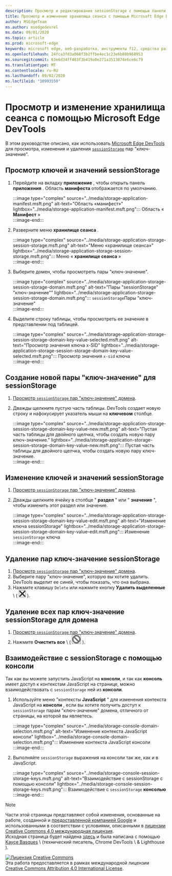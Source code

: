 ```yaml
---
description: Просмотр и редактирование sessionStorage с помощью панели хранилища сеанса и консоли.
title: Просмотр и изменение хранилища сеанса с помощью Microsoft Edge DevTools
author: MSEdgeTeam
ms.author: msedgedevrel
ms.date: 09/01/2020
ms.topic: article
ms.prod: microsoft-edge
keywords: microsoft edge, веб-разработка, инструменты f12, средства разработчика
ms.openlocfilehash: 24fca3fd3a068f3b2ffbe4ec1c23e6b80b968953
ms.sourcegitcommit: 63e6d34ff483f3b419a0e271a3513874e6ce6c79
ms.translationtype: MT
ms.contentlocale: ru-RU
ms.lasthandoff: 09/02/2020
ms.locfileid: "10993550"
---
```

<!-- Copyright Kayce Basques 

   Licensed under the Apache License, Version 2.0 (the "License");
   you may not use this file except in compliance with the License.
   You may obtain a copy of the License at

       https://www.apache.org/licenses/LICENSE-2.0

   Unless required by applicable law or agreed to in writing, software
   distributed under the License is distributed on an "AS IS" BASIS,
   WITHOUT WARRANTIES OR CONDITIONS OF ANY KIND, either express or implied.
   See the License for the specific language governing permissions and
   limitations under the License.  -->





# Просмотр и изменение хранилища сеанса с помощью Microsoft Edge DevTools   

  

В этом руководстве описано, как использовать [Microsoft Edge DevTools][MicrosoftEdgeDevTools] для просмотра, изменения и удаления [`sessionStorage`][MDNSessionStorage] пар "ключ-значение".  

## Просмотр ключей и значений sessionStorage   

1.  Перейдите на вкладку **приложение** , чтобы открыть панель **приложения** .  Область **манифеста** отображается по умолчанию.  
    
    :::image type="complex" source="../media/storage-application-manifest.msft.png" alt-text="Область «манифест»" lightbox="../media/storage-application-manifest.msft.png":::
       Область « **Манифест** »  
    :::image-end:::  
    
1.  Разверните меню **хранилище сеанса** .  
    
    :::image type="complex" source="../media/storage-application-storage-session-storage.msft.png" alt-text="Меню «хранилище сеанса»" lightbox="../media/storage-application-storage-session-storage.msft.png":::
       Меню « **хранилище сеанса** »  
    :::image-end:::  
    
1.  Выберите домен, чтобы просмотреть пары "ключ-значение".  
    
    :::image type="complex" source="../media/storage-application-storage-session-storage-domain.msft.png" alt-text="Пары "sessionStorage" "ключ-значение"" lightbox="../media/storage-application-storage-session-storage-domain.msft.png":::
       `sessionStorage`Пары "ключ-значение"  
    :::image-end:::  
    
1.  Выделите строку таблицы, чтобы просмотреть ее значение в представлении под таблицей.  
    
    :::image type="complex" source="../media/storage-application-storage-session-storage-domain-key-value-selected.msft.png" alt-text="Просмотр значения ключа x-SID" lightbox="../media/storage-application-storage-session-storage-domain-key-value-selected.msft.png":::
       Просмотр значения `x-sid` ключа  
    :::image-end:::  
    
## Создание новой пары "ключ-значение" для sessionStorage   

1.  [Просмотр `sessionStorage` пар "ключ-значение" домена](#view-sessionstorage-keys-and-values).  
1.  Дважды щелкните пустую часть таблицы.  DevTools создает новую строку и нафокусирует указатель мыши на **ключевом** столбце.  
    
    :::image type="complex" source="../media/storage-application-storage-session-storage-domain-key-value-new.msft.png" alt-text="Пустая часть таблицы для двойного щелчка, чтобы создать новую пару ключ-значение." lightbox="../media/storage-application-storage-session-storage-domain-key-value-new.msft.png":::
       Пустая часть таблицы для двойного щелчка, чтобы создать новую пару ключ-значение.  
    :::image-end:::  
    
## Изменение ключей и значений sessionStorage   

1.  [Просмотр `sessionStorage` пар "ключ-значение" домена](#view-sessionstorage-keys-and-values).  
1.  Дважды щелкните ячейку в столбце " **раздел** " или " **значение** ", чтобы изменить этот раздел или значение.  
    
    :::image type="complex" source="../media/storage-application-storage-session-storage-domain-key-value-edit.msft.png" alt-text="Изменение ключа sessionStorage" lightbox="../media/storage-application-storage-session-storage-domain-key-value-edit.msft.png":::
       Изменение `sessionStorage` ключа  
    :::image-end:::  
    
## Удаление пар ключ-значение sessionStorage   

1.  [Просмотр `sessionStorage` пар "ключ-значение" домена](#view-sessionstorage-keys-and-values).  
1.  Выберите пару "ключ-значение", которую вы хотите удалить.  DevTools выделит ее синей, чтобы показать, что она выбрана.  
1.  Нажмите клавишу `Delete` или нажмите кнопку **Удалить выделенные** \ ( ![ Удалить выбранные \ ][ImageDeleteIcon] ).  
    
## Удаление всех пар ключ-значение sessionStorage для домена   

1.  [Просмотр `sessionStorage` пар "ключ-значение" домена](#view-sessionstorage-keys-and-values).  
1.  Нажмите **Очистить все** \ ( ![ Очистить все ][ImageClearIcon] \).  
    
## Взаимодействие с sessionStorage с помощью консоли   

Так как вы можете запустить JavaScript на **консоли**, и так как **консоль** имеет доступ к контекстам JavaScript на странице, можно взаимодействовать с `sessionStorage` ней из **консоли**.  

1.  Используйте меню "контексты **JavaScript** " для изменения контекста JavaScript на **консоли** , если вы хотите получить доступ к `sessionStorage` парам "ключ-значение" домена, отличного от страницы, на которой вы являетесь.  
    
    :::image type="complex" source="../media/storage-console-domain-selection.msft.png" alt-text="Изменение контекста JavaScript консоли" lightbox="../media/storage-console-domain-selection.msft.png":::
       Изменение контекста JavaScript консоли  
    :::image-end:::  
    
1.  Выполняйте `sessionStorage` выражения на консоли так же, как и в JavaScript.  
    
    :::image type="complex" source="../media/storage-console-session-storage-keys.msft.png" alt-text="Взаимодействие с sessionStorage с помощью консоли" lightbox="../media/storage-console-session-storage-keys.msft.png":::
       Взаимодействие с `sessionStorage` **консолью**  
    :::image-end:::  
    
<!--  
   

  
-->  

<!-- image links -->  

[ImageClearIcon]: ../media/clear-icon.msft.png  
[ImageDeleteIcon]: ../media/delete-icon.msft.png  

<!-- links -->  

[MicrosoftEdgeDevTools]: ../../devtools-guide-chromium.md "Инструменты разработчика Microsoft EDGE (Chromium) | Документы Microsoft"  

[MDNSessionStorage]: https://developer.mozilla.org/docs/Web/API/Window/sessionStorage "Window. sessionStorage | MDN"  

> [!NOTE]
> Части этой страницы представляют собой изменения, основанные на работе, созданной и [предоставленной компанией Google][GoogleSitePolicies] и использованными в соответствии с условиями, описанными в [лицензии Creative Commons 4,0 международная лицензия][CCA4IL].  
> Исходная страница будет найдена [здесь](https://developers.google.com/web/tools/chrome-devtools/storage/sessionstorage) и была написана с помощью [Kayce Basques][KayceBasques] \ (технический писатель, Chrome DevTools \ & Lighthouse \).  

[![Лицензия Creative Commons][CCby4Image]][CCA4IL]  
Эта работа предоставляется в рамках международной лицензии [Creative Commons Attribution 4.0 International License][CCA4IL].  

[CCA4IL]: https://creativecommons.org/licenses/by/4.0  
[CCby4Image]: https://i.creativecommons.org/l/by/4.0/88x31.png  
[GoogleSitePolicies]: https://developers.google.com/terms/site-policies  
[KayceBasques]: https://developers.google.com/web/resources/contributors/kaycebasques  
